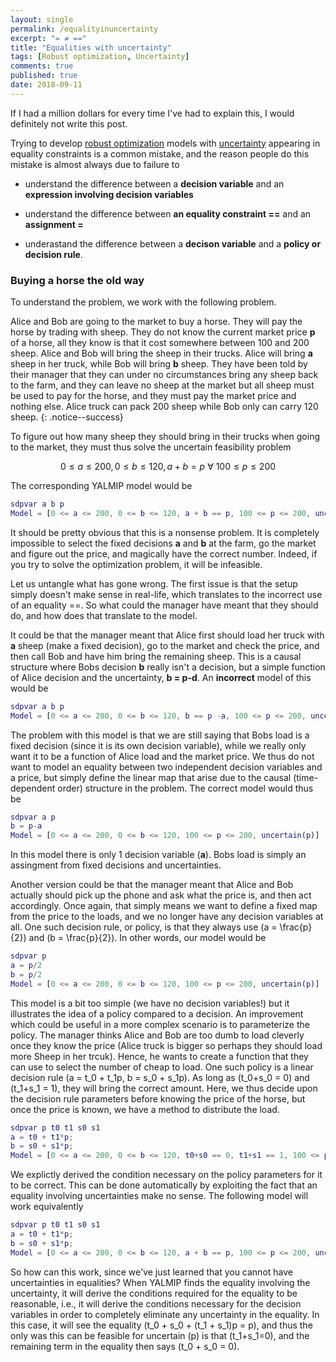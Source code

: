 ```yaml
---
layout: single
permalink: /equalityinuncertainty
excerpt: "= ≠ =="
title: "Equalities with uncertainty"
tags: [Robust optimization, Uncertainty]
comments: true
published: true
date: 2018-09-11
---
```


If I had a million dollars for every time I've had to explain this, I would definitely not write this post. 

Trying to develop [robust optimization](/tutorial/robustoptimization) models with [uncertainty](/command/uncertain/) appearing in equality constraints is a common mistake, and the reason people do this mistake is almost always due to failure to

 - understand the difference between a **decision variable** and an **expression involving decision variables**
 
 - understand the difference between **an equality constraint ==** and an **assignment =**
  
 - underastand the difference between a **decison variable** and a **policy or decision rule**.

### Buying a horse the old way

To understand the problem, we work with the following problem.

Alice and Bob are going to the market to buy a horse. They will pay the horse by trading with sheep. They do not know the current market price **p** of a horse, all they know is that it cost somewhere between 100 and 200 sheep. Alice and Bob will bring the sheep in their trucks. Alice will bring **a** sheep in her truck, while  Bob will bring **b** sheep. They have been told by their manager that they can under no circumstances bring any sheep back to the farm, and they can leave no sheep at the market but all sheep must be used to pay for the horse, and they must pay the market price and nothing else. Alice truck can pack 200 sheep while Bob only can carry 120 sheep.
{: .notice--success}

To figure out how many sheep they should bring in their trucks when going to the market, they must thus solve the uncertain feasibility problem

$$
0 \leq a \leq  200, 0 \leq b \leq 120,  a + b = p~\forall~100 \leq p \leq 200
$$

The corresponding YALMIP model would be

````matlab
sdpvar a b p
Model = [0 <= a <= 200, 0 <= b <= 120, a + b == p, 100 <= p <= 200, uncertain(p)]
````

It should be pretty obvious that this is a nonsense problem. It is completely impossible to select the fixed decisions **a** and **b** at the farm, go the market and figure out the price, and magically have the correct number. Indeed, if you try to solve the optimization problem, it will be infeasible.

Let us untangle what has gone wrong. The first issue is that the setup simply doesn't make sense in real-life, which translates to the incorrect use of an equality ==. So what could the manager have meant that they should do, and how does that translate to the model.

It could be that the manager meant that Alice first should load her truck with **a** sheep (make a fixed decision), go to the market and check the price, and then call Bob and have him bring the remaining sheep. This is a causal structure where Bobs decision **b** really isn't a decision, but a simple function of Alice decision and the uncertainty, **b = p-d**. An **incorrect** model of this would be

````matlab
sdpvar a b p
Model = [0 <= a <= 200, 0 <= b <= 120, b == p -a, 100 <= p <= 200, uncertain(p)]
````

The problem with this model is that we are still saying that Bobs load is a fixed decision (since it is its own decision variable), while we really only want it to be a function of Alice load and the market price. We thus do not want to model an equality between two independent decision variables and a price, but simply define the linear map that arise due to the causal (time-dependent order) structure in the problem. The correct model would thus be

````matlab
sdpvar a p
b = p-a
Model = [0 <= a <= 200, 0 <= b <= 120, 100 <= p <= 200, uncertain(p)]
````
In this model there is only 1 decision variable (**a**). Bobs load is simply an assingment from fixed decisions and uncertainties.

Another version could be that the manager meant that Alice and Bob actually should pick up the phone and ask what the price is, and then act accordingly. Once again, that simply means we want to define a fixed map from the price to the loads, and we no longer have any decision variables at all. One such decision rule, or policy, is that they always use \(a = \frac{p}{2}\) and \(b = \frac{p}{2}\). In other words, our model would be

````matlab
sdpvar p
a = p/2
b = p/2
Model = [0 <= a <= 200, 0 <= b <= 120, 100 <= p <= 200, uncertain(p)]
````

This model is a bit too simple (we have no decision variables!) but it illustrates the idea of a policy compared to a decision. An improvement which could be useful in a more complex scenario is to parameterize the policy. The manager thinks Alice and Bob are too dumb to load cleverly once they know the price (Alice truck is bigger so perhaps they should load more Sheep in her trcuk). Hence, he wants to create a function that they can use to select the number of cheap to load. One such policy is a linear decision rule \(a = t_0 + t_1p, b = s_0 + s_1p\). As long as \(t_0+s_0 = 0\) and \(t_1+s_1 = 1\), they will bring the correct amount. Here, we thus decide upon the decision rule parameters before knowing the price of the horse, but once the price is known, we have a method to distribute the load.

````matlab
sdpvar p t0 t1 s0 s1
a = t0 + t1*p;
b = s0 + s1*p;
Model = [0 <= a <= 200, 0 <= b <= 120, t0+s0 == 0, t1+s1 == 1, 100 <= p <= 200, uncertain(p)]
````

We explictly derived the condition necessary on the policy parameters for it to be correct. This can be done automatically by exploiting the fact that an equality involving uncertainties make no sense. The following model will work equivalently

````matlab
sdpvar p t0 t1 s0 s1
a = t0 + t1*p;
b = s0 + s1*p;
Model = [0 <= a <= 200, 0 <= b <= 120, a + b == p, 100 <= p <= 200, uncertain(p)]
````

So how can this work, since we've just learned that you cannot have uncertainties in equalities? When YALMIP finds the equality involving the uncertainty, it will derive the conditions required for the equality to be reasonable, i.e., it will derive the conditions necessary for the decision variables in order to completely eliminate any uncertainty in the equality. In this case, it will see the equality \(t_0 + s_0 + (t_1 + s_1)p = p\), and thus the only was this can be feasible for uncertain \(p\) is that \(t_1+s_1=0\), and the remaining term in the equality then says \(t_0 + s_0 = 0\).





